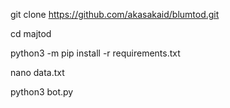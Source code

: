 git clone https://github.com/akasakaid/blumtod.git

cd majtod

python3 -m pip install -r requirements.txt

nano data.txt

python3 bot.py
